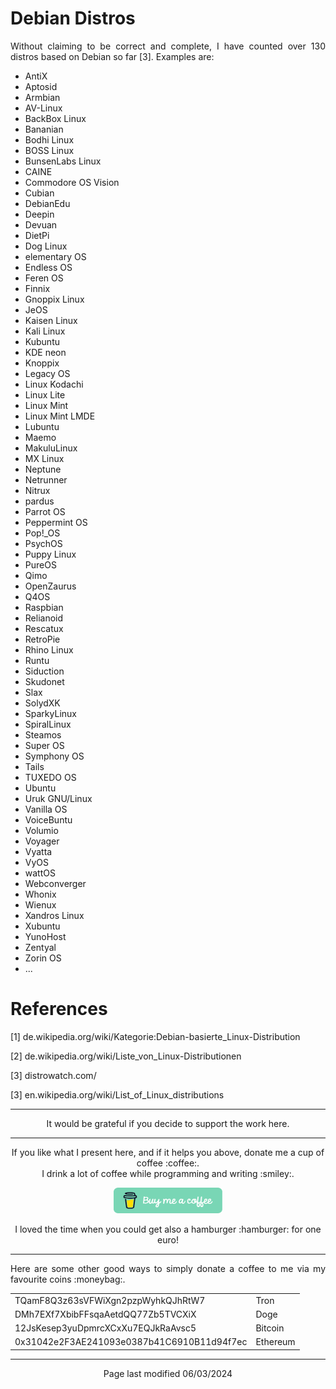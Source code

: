 # Debian Distros

<p align="justify">Without claiming to be correct and complete, I have counted over 130 distros based on Debian so far [3]. Examples are:</p>

* AntiX
* Aptosid
* Armbian
* AV-Linux
* BackBox Linux 
* Bananian
* Bodhi Linux
* BOSS Linux
* BunsenLabs Linux
* CAINE
* Commodore OS Vision 
* Cubian
* DebianEdu
* Deepin
* Devuan
* DietPi
* Dog Linux
* elementary OS
* Endless OS
* Feren OS
* Finnix 
* Gnoppix Linux 
* JeOS
* Kaisen Linux
* Kali Linux
* Kubuntu
* KDE neon 
* Knoppix
* Legacy OS
* Linux Kodachi
* Linux Lite 
* Linux Mint
* Linux Mint LMDE
* Lubuntu
* Maemo
* MakuluLinux
* MX Linux
* Neptune
* Netrunner
* Nitrux
* pardus
* Parrot OS
* Peppermint OS
* Pop!_OS
* PsychOS
* Puppy Linux
* PureOS
* Qimo
* OpenZaurus
* Q4OS
* Raspbian
* Relianoid
* Rescatux
* RetroPie
* Rhino Linux
* Runtu
* Siduction
* Skudonet 
* Slax
* SolydXK
* SparkyLinux
* SpiralLinux
* Steamos
* Super OS
* Symphony OS
* Tails
* TUXEDO OS 
* Ubuntu
* Uruk GNU/Linux
* Vanilla OS
* VoiceBuntu
* Volumio 
* Voyager
* Vyatta
* VyOS
* wattOS
* Webconverger
* Whonix
* Wienux
* Xandros Linux
* Xubuntu
* YunoHost
* Zentyal
* Zorin OS
* ...

# References

[1]    de.wikipedia.org/wiki/Kategorie:Debian-basierte_Linux-Distribution

[2]    de.wikipedia.org/wiki/Liste_von_Linux-Distributionen

[3]    distrowatch.com/

[3]    en.wikipedia.org/wiki/List_of_Linux_distributions

<hr width="100%" size="1">

<p align="center">
It would be grateful if you decide to support the work here.
</p>

<hr width="100%" size="1">

<p align="center">If you like what I present here, and if it helps you above, donate me a cup of coffee :coffee:.<br>I drink a lot of coffee while programming and writing  :smiley:.</p>

<p align="center">
<a href="https://www.buymeacoffee.com/zentrocdot" target="_blank"><img src="..\IMAGES\greeen-button.png" alt="Buy Me A Coffee" height="41" width="174"></a>
</p>

<p align="center">I loved the time when you could get also a hamburger :hamburger: for one euro!</p>

<hr width="100%" size="1">

<p align="justify">Here are some other good ways to simply donate a coffee to me via my favourite coins :moneybag:.</p>

<table>
  <tbody>
    <tr>
      <td>TQamF8Q3z63sVFWiXgn2pzpWyhkQJhRtW7</td>
      <td>Tron</td>
    </tr>
    <tr>
      <td>DMh7EXf7XbibFFsqaAetdQQ77Zb5TVCXiX</td>
      <td>Doge</td>
    </tr>
    <tr>
      <td>12JsKesep3yuDpmrcXCxXu7EQJkRaAvsc5</td>
      <td>Bitcoin</td>
    </tr>
    <tr>
      <td>0x31042e2F3AE241093e0387b41C6910B11d94f7ec</td>
      <td>Ethereum</td>
    </tr>
  </tbody>
</table>

<hr width="100%" size="1">

<p align="center">Page last modified 06/03/2024</p>
